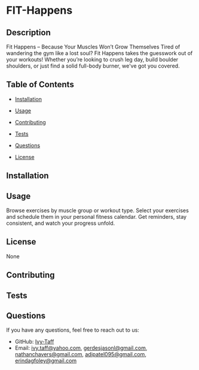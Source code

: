 # FIT-Happens

## Description
Fit Happens – Because Your Muscles Won’t Grow Themselves Tired of wandering the gym like a lost soul? Fit Happens takes the guesswork out of your workouts! Whether you’re looking to crush leg day, build boulder shoulders, or just find a solid full-body burner, we've got you covered.


## Table of Contents
- [Installation](#installation)
- [Usage](#usage)
- [Contributing](#contributing)
- [Tests](#tests)
- [Questions](#questions)

- [License](#license)


## Installation


## Usage
 Browse exercises by muscle group or workout type.
 Select your exercises and schedule them in your personal fitness calendar.
Get reminders, stay consistent, and watch your progress unfold.

## License

None

## Contributing


## Tests


## Questions
If you have any questions, feel free to reach out to us:
- GitHub: [Ivy-Taff](https://github.com/Ivy-Taff)
- Email: ivy.taff@yahoo.com, gerdesjasonl@gmail.com, nathanchavers@gmail.com, adipatel095@gmail.com, erindagfoley@gmail.com
